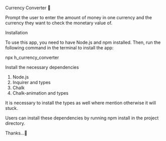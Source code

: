 Currency Converter  💱

Prompt the user to enter the amount of money in one currency and the currency they want to check the monetary value of.

Installation

To use this app, you need to have Node.js and npm installed. Then, run the following command in the terminal to install the app:

npx h_currency_converter

Install the necessary dependencies

1. Node.js
2. Inquirer and types
3. Chalk
4. Chalk-animation and types 

It is necessary to install the types as well where mention otherwise it will stuck.

 Users can install these dependencies by running npm install in the project directory.

Thanks...🙂